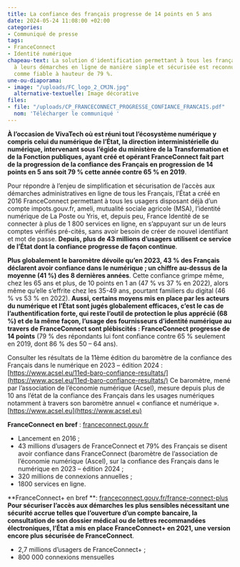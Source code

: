 ```yaml
---
title: La confiance des français progresse de 14 points en 5 ans
date: 2024-05-24 11:08:00 +02:00
categories:
- Communiqué de presse
tags:
- FranceConnect
- Identité numérique
chapeau-text: La solution d'identification permettant à tous les français d'accéder
  à leurs démarches en ligne de manière simple et sécurisée est reconnue par les français
  comme fiable à hauteur de 79 %.
une-ou-diaporama:
- image: "/uploads/FC_logo_2_CMJN.jpg"
  alternative-textuelle: Image décorative
files:
- file: "/uploads/CP_FRANCECONNECT_PROGRESSE_CONFIANCE_FRANCAIS.pdf"
  nom: 'Télécharger le communiqué '
---
```


**À l’occasion de VivaTech où est réuni tout l’écosystème numérique y compris celui du 
numérique de l’État, la direction interministérielle du numérique, intervenant sous 
l’égide du ministère de la Transformation et de la Fonction publiques, ayant créé et 
opérant FranceConnect fait part de la progression de la confiance des Français en 
progression de 14 points en 5 ans soit 79 % cette année contre 65 % en 2019**.

Pour répondre à l’enjeu de simplification et sécurisation de l’accès aux démarches 
administratives en ligne de tous les Français, l’État a créé en 2016 FranceConnect permettant 
à tous les usagers disposant déjà d’un compte impots.gouv.fr, ameli, mutualité sociale agricole 
(MSA), l’identité numérique de La Poste ou Yris, et, depuis peu, France Identité de se connecter 
à plus de 1 800 services en ligne, en s’appuyant sur un de leurs comptes vérifiés pré-cités, 
sans avoir besoin de créer de nouvel identifiant et mot de passe. **Depuis, plus de 43 millions 
d’usagers utilisent ce service de l’État dont la confiance progresse de façon continue**.

**Plus globalement le baromètre dévoile qu’en 2023, 43 % des Français déclarent avoir 
confiance dans le numérique ; un chiffre au-dessus de la moyenne (41 %) des 8 dernières 
années**. Cette confiance grimpe même, chez les 65 ans et plus, de 10 points en 1 an (47 % vs 
37 % en 2022), alors même qu’elle s’effrite chez les 35-49 ans, pourtant familiers du digital (46 
% vs 53 % en 2022). **Aussi, certains moyens mis en place par les acteurs du numérique 
et l’État sont jugés globalement efficaces, c’est le cas de l’authentification forte, qui reste 
l’outil de protection le plus apprécié (68 %) et de la même façon, l’usage des fournisseurs 
d’identité numérique au travers de FranceConnect sont plébiscités : FranceConnect 
progresse de 14 points** (79 % des répondants lui font confiance contre 65 % seulement en 
2019, dont 86 % des 50 – 64 ans).

Consulter les résultats de la 11ème édition du baromètre de la confiance des Français dans le 
numérique en 2023 – édition 2024 : [https://www.acsel.eu/11ed-baro-confiance-resultats/](https://www.acsel.eu/11ed-baro-confiance-resultats/)
Ce baromètre, mené par l’association de l’économie numérique (Acsel), mesure depuis plus 
de 10 ans l’état de la confiance des Français dans les usages numériques notamment à 
travers son baromètre annuel « confiance et numérique ». [https://www.acsel.eu](https://www.acsel.eu)

**FranceConnect en bref** : [franceconnect.gouv.fr](https://franceconnect.gouv.fr/)
* Lancement en 2016 ;
* 43 millions d’usagers de FranceConnect et 79% des Français se disent avoir 
confiance dans FranceConnect (baromètre de l’association de l’économie numérique 
(Ascel), sur la confiance des Français dans le numérique en 2023 – édition 2024 ; 
* 320 millions de connexions annuelles ; 
* 1800 services en ligne.

**FranceConnect+ en bref **: [franceconnect.gouv.fr/france-connect-plus](http://franceconnect.gouv.fr/france-connect-plus)
**Pour sécuriser l’accès aux démarches les plus sensibles nécessitant une sécurité 
accrue telles que l’ouverture d’un compte bancaire, la consultation de son dossier 
médical ou de lettres recommandées électroniques, l’État a mis en place
FranceConnect+ en 2021, une version encore plus sécurisée de FranceConnect**.
* 2,7 millions d’usagers de FranceConnect+ ; 
* 800 000 connexions mensuelles
